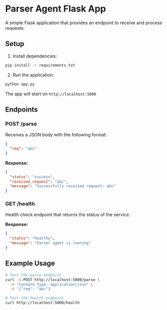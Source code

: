 # Parser Agent Flask App

A simple Flask application that provides an endpoint to receive and process requests.

## Setup

1. Install dependencies:
```bash
pip install -r requirements.txt
```

2. Run the application:
```bash
python app.py
```

The app will start on `http://localhost:5000`

## Endpoints

### POST /parse
Receives a JSON body with the following format:
```json
{
  "req": "abc"
}
```

**Response:**
```json
{
  "status": "success",
  "received_request": "abc",
  "message": "Successfully received request: abc"
}
```

### GET /health
Health check endpoint that returns the status of the service.

**Response:**
```json
{
  "status": "healthy",
  "message": "Parser agent is running"
}
```

## Example Usage

```bash
# Test the parse endpoint
curl -X POST http://localhost:5000/parse \
  -H "Content-Type: application/json" \
  -d '{"req": "abc"}'

# Test the health endpoint
curl http://localhost:5000/health
```
